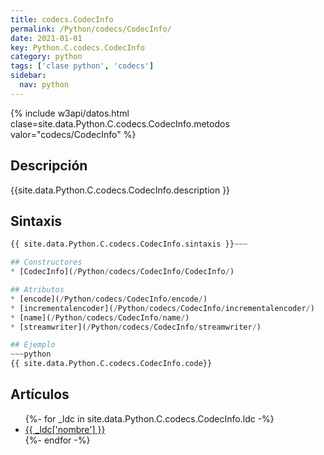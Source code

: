 ```yaml
---
title: codecs.CodecInfo
permalink: /Python/codecs/CodecInfo/
date: 2021-01-01
key: Python.C.codecs.CodecInfo
category: python
tags: ['clase python', 'codecs']
sidebar: 
  nav: python
---
```


{% include w3api/datos.html clase=site.data.Python.C.codecs.CodecInfo.metodos valor="codecs/CodecInfo" %}

## Descripción
{{site.data.Python.C.codecs.CodecInfo.description }}

## Sintaxis
~~~python
{{ site.data.Python.C.codecs.CodecInfo.sintaxis }}~~~

## Constructores
* [CodecInfo](/Python/codecs/CodecInfo/CodecInfo/)

## Atributos
* [encode](/Python/codecs/CodecInfo/encode/)
* [incrementalencoder](/Python/codecs/CodecInfo/incrementalencoder/)
* [name](/Python/codecs/CodecInfo/name/)
* [streamwriter](/Python/codecs/CodecInfo/streamwriter/)

## Ejemplo
~~~python
{{ site.data.Python.C.codecs.CodecInfo.code}}
~~~

## Artículos
<ul>
{%- for _ldc in site.data.Python.C.codecs.CodecInfo.ldc -%}
   <li>
       <a href="{{_ldc['url'] }}">{{ _ldc['nombre'] }}</a>
   </li>
{%- endfor -%}
</ul>
